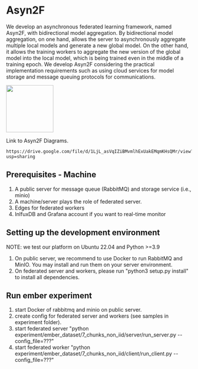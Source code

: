 # Asyn2F
We develop an asynchronous federated learning framework, named Asyn2F, with bidirectional model aggregation. 
By bidirectional model aggregation, on one hand, allows the server to asynchronously aggregate multiple local models and generate a new global model. 
On the other hand, it allows the training workers to aggregate the new version of the global model into the local model, which is being trained even in the middle of a training epoch. 
We develop Asyn2F considering the practical implementation requirements such as using cloud services for model storage and message queuing protocols for communications.

<img src="asyn2f/images/asyn2f_architecture.pdf" width="128"/>

Link to Asyn2F Diagrams.
```
https://drive.google.com/file/d/1LjL_asVqIZiBMvmlhExUakEMqmKHsQMr/view?usp=sharing
```

## Prerequisites - Machine
1. A public server for message queue (RabbitMQ) and storage service (i.e., minio) 
2. A machine/server plays the role of federated server.
3. Edges for federated workers
4. InlfuxDB and Grafana account if you want to real-time monitor

## Setting up the development environment
NOTE: we test our platform on Ubuntu 22.04 and Python >=3.9
1. On public server, we recommend to use Docker to run RabbitMQ and MinIO. You may install and run them on your server environment.
2. On federated server and workers, please run "python3 setup.py install" to install all dependencies.

## Run ember experiment
1. start Docker of rabbitmq and minio on public server.
2. create config for federated server and workers (see samples in experiment folder).
3. start federated server "python experiment/ember_dataset/7_chunks_non_iid/server/run_server.py --config_file=???"
4. start federated worker "python experiment/ember_dataset/7_chunks_non_iid/client/run_client.py --config_file=???"
